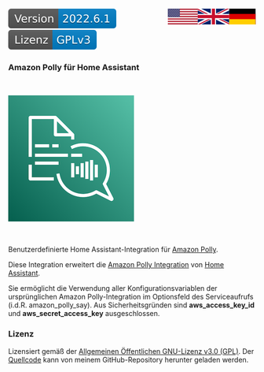 <a href="INFO.md"><img src="docs/images/de.svg" valign="top" align="right"/></a>
<a href="INFO.en.md"><img src="docs/images/en.svg" valign="top" align="right"/></a>
[![Version][version-badge]][version-url]
[![License][license-badge]][license-url]

### Amazon Polly für Home Assistant
<br/>

[![Logo][logo]][polly-url]

<br/>

Benutzerdefinierte Home Assistant-Integration für [Amazon Polly][polly-url].

Diese Integration erweitert die [Amazon Polly Integration][hass-polly] von [Home Assistant][hass-url].

Sie ermöglicht die Verwendung aller Konfigurationsvariablen der ursprünglichen Amazon Polly-Integration im Optionsfeld des Serviceaufrufs (i.d.R. amazon_polly_say). Aus Sicherheitsgründen sind **aws_access_key_id** und **aws_secret_access_key** ausgeschlossen.

### Lizenz

Lizensiert gemäß der [Allgemeinen Öffentlichen GNU-Lizenz v3.0 (GPL)][license-url]. Der [Quellcode][github] kann von meinem GitHub-Repository herunter geladen werden.

[license-badge]: docs/images/license.de.svg
[license-url]: LICENSE.md

[version-badge]: docs/images/version.svg
[version-url]: https://github.com/nixe64/Home-Assistant-Blueprint/releases

[logo]: docs/images/polly.png
[polly-url]:https://aws.amazon.com/polly/

[hass-url]: https://www.home-assistant.io/
[hass-polly]: https://www.home-assistant.io/integrations/amazon_polly/
[github]: https://github.com/nixe64/Home-Assistant-Blueprint